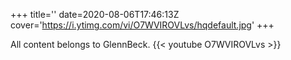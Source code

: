 +++
title=''
date=2020-08-06T17:46:13Z
cover='https://i.ytimg.com/vi/O7WVIROVLvs/hqdefault.jpg'
+++

All content belongs to GlennBeck.
{{< youtube O7WVIROVLvs >}}

